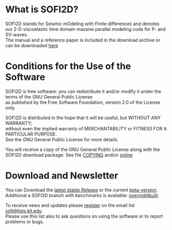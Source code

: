 # What is SOFI2D?

SOFI2D stands for Seismic mOdeling with FInite differences and denotes our 
2-D viscoelastic time domain massive parallel modeling code for P- and SV-waves.   
The manual and a reference paper is included 
in the download archive 
or can be downloaded [here](https://git.scc.kit.edu/GPIAG-Software/SOFI2D/wikis/home)

# Conditions for the Use of the Software

SOFI2D is free software: you can redistribute it and/or modify it under 
the terms of the GNU General Public License   
as published  by the Free Software Foundation, version 2.0 of the License only.

SOFI2D is distributed in the hope that it will be useful, but WITHOUT ANY WARRANTY;  
without even the implied warranty of MERCHANTABILITY or FITNESS FOR 
A PARTICULAR PURPOSE.   
See the GNU General Public License for more details.

You will receive a copy of the GNU General Public License along with the SOFI2D 
download package. See file [COPYING](/COPYING) and/or [online](http://www.gnu.org/licenses/gpl-2.0.html)

# Download and Newsletter

You can Download the [latest stable Release](https://git.scc.kit.edu/GPIAG-Software/SOFI2D/tree/Release) or the current [beta-version](https://git.scc.kit.edu/GPIAG-Software/SOFI2D/tree/master).
Additional a SOFI2D branch with benchmarks is available: [overnightbuilt](https://git.scc.kit.edu/GPIAG-Software/SOFI2D/tree/overnightbuilt)

To receive news and updates please [register](https://www.gpi.kit.edu/Software.php) on the email list sofi@lists.kit.edu.  
Please use this list also to ask questions on using the software or to report problems or bugs.